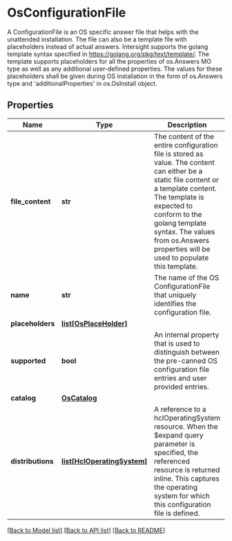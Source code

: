 # OsConfigurationFile

A ConfigurationFile is an OS specific answer file that helps with the unattended installation.  The file can also be a template file with placeholders instead of actual answers. Intersight supports the golang template syntax specified in https://golang.org/pkg/text/template/. The template supports placeholders for all the properties of os.Answers MO type as well as any additional user-defined properties. The values for these placeholders shall be given during OS installation in the form of os.Answers type and 'additionalProperties' in os.OsInstall object. 
## Properties
Name | Type | Description | Notes
------------ | ------------- | ------------- | -------------
**file_content** | **str** | The content of the entire configuration file is stored as value. The content can either be a static file content or a template content.  The template is expected to conform to the golang template syntax. The values from os.Answers properties will be used to populate this template.    | [optional] 
**name** | **str** | The name of the OS ConfigurationFile that uniquely identifies the configuration file.   | [optional] 
**placeholders** | [**list[OsPlaceHolder]**](OsPlaceHolder.md) |  | [optional] 
**supported** | **bool** | An internal property that is used to distinguish between the pre-canned OS configuration file entries and user provided entries.     | [optional] [readonly] 
**catalog** | [**OsCatalog**](.md) |  | [optional] 
**distributions** | [**list[HclOperatingSystem]**](HclOperatingSystem.md) | A reference to a hclOperatingSystem resource. When the $expand query parameter is specified, the referenced resource is returned inline. This captures the operating system for which this configuration file is defined.  | [optional] 

[[Back to Model list]](../README.md#documentation-for-models) [[Back to API list]](../README.md#documentation-for-api-endpoints) [[Back to README]](../README.md)


